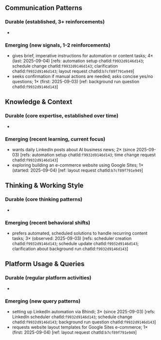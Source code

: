 ## Communication Patterns
### Durable (established, 3+ reinforcements)
-

### Emerging (new signals, 1-2 reinforcements)
- gives brief, imperative instructions for automation or content tasks; 4× (last: 2025-09-04) [refs: automation setup chatId:`f9932d9146d143`; schedule change chatId:`f9932d9146d143`; clarification chatId:`f9932d9146d143`; layout request chatId:`b7cf89f791e949`]
- seeks confirmation if manual actions are needed; asks concise yes/no questions; 1× (first: 2025-09-03) [ref: background run question chatId:`f9932d9146d143`]

## Knowledge & Context
### Durable (core expertise, established over time)
-

### Emerging (recent learning, current focus)
- wants daily LinkedIn posts about AI business news; 2× (since 2025-09-03) [refs: automation setup chatId:`f9932d9146d143`; time change request chatId:`f9932d9146d143`]
- exploring building an e-commerce website using Google Sites; 1× (started: 2025-09-04) [ref: layout request chatId:`b7cf89f791e949`]

## Thinking & Working Style
### Durable (core thinking patterns)
-

### Emerging (recent behavioral shifts)
- prefers automated, scheduled solutions to handle recurring content tasks; 3× (observed: 2025-09-03) [refs: scheduler creation chatId:`f9932d9146d143`; schedule update chatId:`f9932d9146d143`; clarification about background run chatId:`f9932d9146d143`]

## Platform Usage & Queries
### Durable (regular platform activities)
-

### Emerging (new query patterns)
- setting up LinkedIn automation via Bhindi; 3× (since 2025-09-03) [refs: LinkedIn scheduler chatId:`f9932d9146d143`; schedule change chatId:`f9932d9146d143`; background run question chatId:`f9932d9146d143`]
- requests website layout templates for Google Sites e-commerce; 1× (first: 2025-09-04) [ref: layout request chatId:`b7cf89f791e949`]